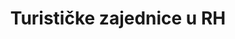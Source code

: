 ---
schema: default
title: Turističke zajednice u RH
organization: Hrvatska turistička zajednica
notes: >-
  Predmetni popis sastavlja se temeljem podataka o turističkim zajednicama iz
  Upisnika turističkih zajednica koji vodi nadležno Ministarstvo turizma.
resources:
  - name: Popis turističkih zajednica
    url: >-
      https://github.com/codeforcroatia/open-data/blob/master/turisticke_zajednice/Popis%20turistickih%20zajednica.xlsx
    format: xls
license: 'http://data.gov.hr/otvorena-dozvola'
category:
  - Recreation / Tourism
maintainer: schlos
maintainer_email: schlos@users.noreply.github.com
---
